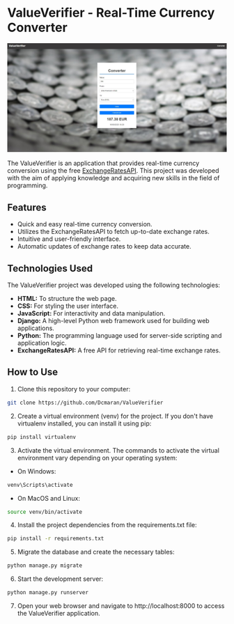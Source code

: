 # ValueVerifier - Real-Time Currency Converter

![Screenshot](screenshot.jpg)

The ValueVerifier is an application that provides real-time currency conversion using the free [ExchangeRatesAPI](https://exchangeratesapi.io). This project was developed with the aim of applying knowledge and acquiring new skills in the field of programming.

## Features

- Quick and easy real-time currency conversion.
- Utilizes the ExchangeRatesAPI to fetch up-to-date exchange rates.
- Intuitive and user-friendly interface.
- Automatic updates of exchange rates to keep data accurate.

## Technologies Used

The ValueVerifier project was developed using the following technologies:

- **HTML:** To structure the web page.
- **CSS:** For styling the user interface.
- **JavaScript:** For interactivity and data manipulation.
- **Django:** A high-level Python web framework used for building web applications.
- **Python:** The programming language used for server-side scripting and application logic.
- **ExchangeRatesAPI:** A free API for retrieving real-time exchange rates.


## How to Use

1. Clone this repository to your computer:

```bash
git clone https://github.com/Dcmaran/ValueVerifier
```
2. Create a virtual environment (venv) for the project. If you don't have virtualenv installed, you can install it using pip:

```bash
pip install virtualenv
```
3. Activate the virtual environment. The commands to activate the virtual environment vary depending on your operating system:

- On Windows:
```bash
venv\Scripts\activate
```

- On MacOS and Linux:
```bash
source venv/bin/activate
```

4. Install the project dependencies from the requirements.txt file:
```bash
pip install -r requirements.txt
```

5. Migrate the database and create the necessary tables:
```bash
python manage.py migrate
```

6. Start the development server:
```bash
python manage.py runserver
```

7. Open your web browser and navigate to http://localhost:8000 to access the ValueVerifier application.



